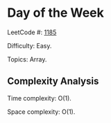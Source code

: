 # Day of the Week

LeetCode #: [1185](https://leetcode.com/problems/day-of-the-week/)

Difficulty: Easy.

Topics: Array.

## Complexity Analysis

Time complexity: O(1).

Space complexity: O(1).
